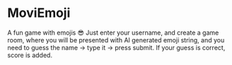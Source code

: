# MoviEmoji
A fun game with emojis 😎
Just enter your username, and create a game room, where you will be presented with AI generated emoji string, and you need to guess the name -> type it -> press submit. If your guess is correct, score is added.
